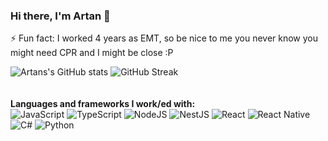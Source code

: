 ### Hi there, I'm Artan 👋

<!--
**ArtanAhmeti/ArtanAhmeti** is a ✨ _special_ ✨ repository because its `README.md` (this file) appears on your GitHub profile.

Here are some ideas to get you started:

- 🔭 I’m currently working on ...
- 🌱 I’m currently learning ...
- 👯 I’m looking to collaborate on ...
- 🤔 I’m looking for help with ...
- 💬 Ask me about ...
- 📫 How to reach me: ...
- 😄 Pronouns: ...
- ⚡ Fun fact: I worked 4 years as EMT, so be nice to me, you never know you might need CPR and I might be close :P 
-->
⚡ Fun fact: I worked 4 years as EMT, so be nice to me you never know you might need CPR and I might be close :P 
<!-- <img align="Left" width="60%" src="https://github-readme-stats.vercel.app/api?username=ArtanAhmeti&show_icons=true&theme=tokyonight" />
<img align="left" width="60%" src="https://github-readme-stats.vercel.app/api/top-langs/?username=ArtanAhmeti&layout=compact)](https://github.com/anuraghazra/github-readme-stats" /> -->
![Artans's GitHub stats](https://github-readme-stats.vercel.app/api?username=ArtanAhmeti)
![GitHub Streak](https://github-readme-streak-stats.herokuapp.com?user=ArtanAhmeti&theme=tokyonight_duo)
<br/>
<br/>
<br/>
**Languages and frameworks I work/ed with:**
<br/>
![JavaScript](https://img.shields.io/badge/javascript-%23323330.svg?style=for-the-badge&logo=javascript&logoColor=%23F7DF1E)
![TypeScript](https://img.shields.io/badge/typescript-%23007ACC.svg?style=for-the-badge&logo=typescript&logoColor=white)
![NodeJS](https://img.shields.io/badge/node.js-6DA55F?style=for-the-badge&logo=node.js&logoColor=white)
![NestJS](https://img.shields.io/badge/nestjs-%23E0234E.svg?style=for-the-badge&logo=nestjs&logoColor=white)
![React](https://img.shields.io/badge/react-%2320232a.svg?style=for-the-badge&logo=react&logoColor=%2361DAFB)
![React Native](https://img.shields.io/badge/react_native-%2320232a.svg?style=for-the-badge&logo=react&logoColor=%2361DAFB)
![C#](https://img.shields.io/badge/c%23-%23239120.svg?style=for-the-badge&logo=c-sharp&logoColor=white)
![Python](https://img.shields.io/badge/python-3670A0?style=for-the-badge&logo=python&logoColor=ffdd54)
